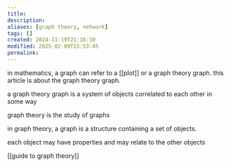 ```yaml
---
title: 
description: 
aliases: [graph theory, network]
tags: []
created: 2024-11-19T21:16:10
modified: 2025-02-09T15:53:45
permalink:
---
```


in mathematics, a graph can refer to a [[plot]] or a graph theory graph. this article is about the graph theory graph.

a graph theory graph is a system of objects correlated to each other in some way

graph theory is the study of graphs

in graph theory, a graph is a structure containing a set of objects.

each object may have properties and may relate to the other objects

[[guide to graph theory]]
